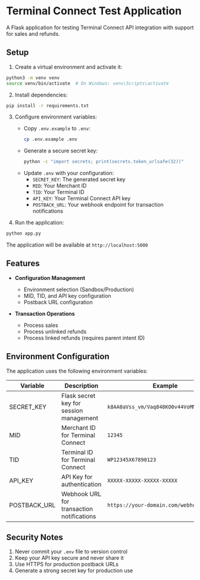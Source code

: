 # Terminal Connect Test Application

A Flask application for testing Terminal Connect API integration with support for sales and refunds.

## Setup

1. Create a virtual environment and activate it:

```bash
python3 -m venv venv
source venv/bin/activate  # On Windows: venv\Scripts\activate
```

2. Install dependencies:

```bash
pip install -r requirements.txt
```

3. Configure environment variables:

   - Copy `.env.example` to `.env`:
     ```bash
     cp .env.example .env
     ```
   - Generate a secure secret key:
     ```bash
     python -c "import secrets; print(secrets.token_urlsafe(32))"
     ```
   - Update `.env` with your configuration:
     - `SECRET_KEY`: The generated secret key
     - `MID`: Your Merchant ID
     - `TID`: Your Terminal ID
     - `API_KEY`: Your Terminal Connect API key
     - `POSTBACK_URL`: Your webhook endpoint for transaction notifications

4. Run the application:

```bash
python app.py
```

The application will be available at `http://localhost:5000`

## Features

- **Configuration Management**

  - Environment selection (Sandbox/Production)
  - MID, TID, and API key configuration
  - Postback URL configuration

- **Transaction Operations**
  - Process sales
  - Process unlinked refunds
  - Process linked refunds (requires parent intent ID)

## Environment Configuration

The application uses the following environment variables:

| Variable     | Description                               | Example                                  |
| ------------ | ----------------------------------------- | ---------------------------------------- |
| SECRET_KEY   | Flask secret key for session management   | `k8AA0aVss_vm/Vaq848KO0v44VoMMzahSvvmtb` |
| MID          | Merchant ID for Terminal Connect          | `12345`                                  |
| TID          | Terminal ID for Terminal Connect          | `WP12345X67890123`                       |
| API_KEY      | API Key for authentication                | `XXXXX-XXXXX-XXXXX-XXXXX`                |
| POSTBACK_URL | Webhook URL for transaction notifications | `https://your-domain.com/webhook`        |

## Security Notes

1. Never commit your `.env` file to version control
2. Keep your API key secure and never share it
3. Use HTTPS for production postback URLs
4. Generate a strong secret key for production use
